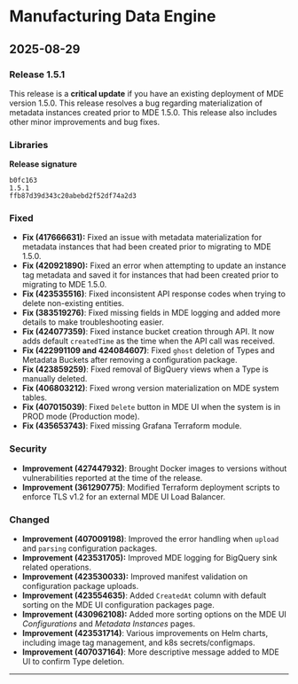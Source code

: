 # Manufacturing Data Engine

## 2025-08-29

### Release 1.5.1

This release is a **critical update** if you have an existing deployment of MDE version 1.5.0. This release resolves a bug regarding materialization of metadata instances created prior to MDE 1.5.0. This release also includes other minor improvements and bug fixes.

### Libraries

**Release signature**

```
b0fc163
1.5.1
ffb87d39d343c20abebd2f52df74a2d3

```

### Fixed

* **Fix (417666631):** Fixed an issue with metadata materialization for metadata instances that had been created prior to migrating to MDE 1.5.0.
* **Fix (420921890):** Fixed an error when attempting to update an instance tag metadata and saved it for instances that had been created prior to migrating to MDE 1.5.0.
* **Fix (423535516)**: Fixed inconsistent API response codes when trying to delete non-existing entities.
* **Fix (383519276)**: Fixed missing fields in MDE logging and added more details to make troubleshooting easier.
* **Fix (424077359)**: Fixed instance bucket creation through API. It now adds default `createdTime` as the time when the API call was received.
* **Fix (422991109 and 424084607)**: Fixed `ghost` deletion of Types and Metadata Buckets after removing a configuration package.
* **Fix (423859259)**: Fixed removal of BigQuery views when a Type is manually deleted.
* **Fix (406803212)**: Fixed wrong version materialization on MDE system tables.
* **Fix (407015039)**: Fixed `Delete` button in MDE UI when the system is in PROD mode (Production mode).
* **Fix (435653743)**: Fixed missing Grafana Terraform module.

### Security

* **Improvement (427447932)**: Brought Docker images to versions without vulnerabilities reported at the time of the release.
* **Improvement (361290775)**: Modified Terraform deployment scripts to enforce TLS v1.2 for an external MDE UI Load Balancer.

### Changed

* **Improvement (407009198)**: Improved the error handling when `upload` and `parsing` configuration packages.
* **Improvement (423531705):** Improved MDE logging for BigQuery sink related operations.
* **Improvement (423530033):** Improved manifest validation on configuration package uploads.
* **Improvement (423554635)**: Added `CreatedAt` column with default sorting on the MDE UI configuration packages page.
* **Improvement (430962108):** Added more sorting options on the MDE UI *Configurations* and *Metadata Instances* pages.
* **Improvement (423531714)**: Various improvements on Helm charts, including image tag management, and k8s secrets/configmaps.
* **Improvement (407037164)**: More descriptive message added to MDE UI to confirm Type deletion.

---
